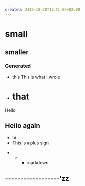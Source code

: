 ```yaml
---
created: 2019-10-20T16:51:05+02:00
---
```


#   small
##  smaller
### Generated
* this
This is what i wrote
* # that
Hello
## Hello again
+ hi
+ This is a plus sign

* * * markdown
## ------------------'zz